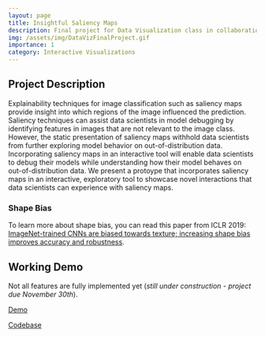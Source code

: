 ```yaml
---
layout: page
title: Insightful Saliency Maps
description: Final project for Data Visualization class in collaboration with Swetha Kannan.
img: /assets/img/DataVizFinalProject.gif
importance: 1
category: Interactive Visualizations
---
```


## Project Description

Explainability techniques for image classification such as saliency maps provide insight into which regions of the image influenced the prediction. Saliency techniques can assist data scientists in model debugging by identifying features in images that are not relevant to the image class. However, the static presentation of saliency maps withhold data scientists from further exploring model behavior on out-of-distribution data. Incorporating saliency maps in an interactive tool will enable data scientists to debug their models while understanding how their model behaves on out-of-distribution data. We present a protoype that incorporates saliency maps in an interactive, exploratory tool to showcase novel interactions that data scientists can experience with saliency maps. 

### Shape Bias

To learn more about shape bias, you can read this paper from ICLR 2019: [ImageNet-trained CNNs are biased towards texture; increasing shape bias improves accuracy and robustness](https://openreview.net/forum?id=Bygh9j09KX). 


## Working Demo 

Not all features are fully implemented yet (*still under construction - project due November 30th*).

[Demo](https://cmu-vis-2021.github.io/Human-vs-Machine-Final-Project/)

[Codebase](https://github.com/CMU-Vis-2021/Human-vs-Machine-Final-Project)
